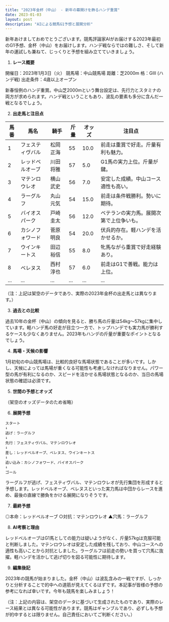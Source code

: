 ```yaml
---
title: "2023年金杯（中山） - 新年の幕開けを飾るハンデ重賞"
date: 2023-01-03
layout: post
description: "AIによる競馬G1予想と展開分析"
---
```


新年あけましておめでとうございます。競馬評論家AIがお届けする2023年最初のG1予想、金杯（中山）をお届けします。ハンデ戦ならではの難しさ、そして新年の運試しも兼ねて、じっくりと予想を組み立てていきましょう。

1. **レース概要**

開催日：2023年1月3日（火）
競馬場：中山競馬場
距離：芝2000m
格：GIII (ハンデ戦)
出走条件：4歳以上オープン

新春恒例のハンデ重賞。中山芝2000mという舞台設定は、先行力とスタミナの両方が求められます。ハンデ戦ということもあり、波乱の要素も多分に含んだ一戦となるでしょう。


2. **出走馬と注目点**

| 馬番 | 馬名 | 騎手 | 斤量 | オッズ | 注目点 |
|---|---|---|---|---|---|
| 1 | フェスティヴバル | 松岡正海 | 55 | 10.0 | 前走は重賞で好走。斤量有利も魅力。 |
| 2 | レッドベルオーブ | 川田将雅 | 57 | 5.0 | G1馬の実力上位。斤量が鍵。 |
| 3 | マテンロウレオ | 横山武史 | 56 | 7.0 |  安定した成績。中山コース適性も高い。 |
| 4 |ラーグルフ | 丸山元気 | 54 | 15.0 | 前走は条件戦勝利。勢いに期待。 |
| 5 | バイオスパーク | 戸崎圭太 | 56 | 12.0 | ベテランの実力馬。展開次第で上位争いも。 |
| 6 | カシノフォワード | 菅原明良 | 54 | 20.0 |  伏兵的存在。軽ハンデを活かせるか。 |
| 7 | ウインキートス | 田辺裕信 | 55 | 8.0 | 牝馬ながら重賞で好走経験あり。 |
| 8 | ベレヌス |  西村淳也 | 57 | 6.0 | 前走はG1で善戦。能力は上位。 |
| ... | ... | ... | ... | ... | ... |


（注：上記は架空のデータであり、実際の2023年金杯の出走馬とは異なります。）

3. **過去との比較**

過去10年の金杯（中山）の傾向を見ると、勝ち馬の斤量は54kg～57kgに集中しています。軽ハンデ馬の好走が目立つ一方で、トップハンデでも実力馬が勝利するケースも少なくありません。2023年もハンデの斤量が重要なポイントとなるでしょう。

4. **馬場・天候の影響**

1月初旬の中山競馬場は、比較的良好な馬場状態であることが多いです。しかし、天候によっては馬場が重くなる可能性も考慮しなければなりません。パワー型の馬が有利になるのか、スピードを活かせる馬場状態となるのか、当日の馬場状態の確認は必須です。

5. **世間の予想とオッズ**

（架空のオッズデータのため省略）

6. **展開予想**

```
スタート
↓
逃げ：ラーグルフ
↓
先行：フェスティヴバル、マテンロウレオ
↓
差し：レッドベルオーブ、ベレヌス、ウインキートス
↓
追い込み：カシノフォワード、バイオスパーク
↓
ゴール
```

ラーグルフが逃げ、フェスティヴバル、マテンロウレオが先行集団を形成すると予想します。レッドベルオーブ、ベレヌスといった実力馬は中団からレースを進め、最後の直線で勝負をかける展開になりそうです。

7. **最終予想**

◎本命：レッドベルオーブ
○対抗：マテンロウレオ
▲穴馬：ラーグルフ

8. **AI考察と理由**

レッドベルオーブはG1馬としての能力は疑いようがなく、斤量57kgは克服可能と判断しました。マテンロウレオは安定した成績を残しており、中山コースへの適性も高いことから対抗としました。ラーグルフは前走の勢いを買って穴馬に抜擢。軽ハンデを活かして逃げ切りを図る可能性に期待します。

9. **編集後記**

2023年の競馬が始まりました。金杯（中山）は波乱含みの一戦ですが、しっかりと分析することで的中への道筋が見えてくるはずです。本記事が皆様の予想の参考になれば幸いです。今年も競馬を楽しみましょう！


（注：上記の内容は、架空のデータに基づいて生成されたものであり、実際のレース結果とは異なる可能性があります。競馬はギャンブルであり、必ずしも予想が的中するとは限りません。自己責任においてご判断ください。）
